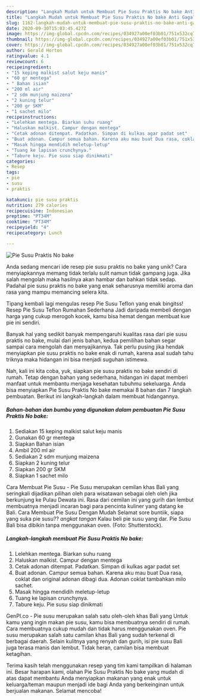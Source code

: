 ```yaml
---
description: "Langkah Mudah untuk Membuat Pie Susu Praktis No bake Anti Gagal"
title: "Langkah Mudah untuk Membuat Pie Susu Praktis No bake Anti Gagal"
slug: 1162-langkah-mudah-untuk-membuat-pie-susu-praktis-no-bake-anti-gagal
date: 2020-09-30T15:03:45.427Z
image: https://img-global.cpcdn.com/recipes/034927a00ef03b01/751x532cq70/pie-susu-praktis-no-bake-foto-resep-utama.jpg
thumbnail: https://img-global.cpcdn.com/recipes/034927a00ef03b01/751x532cq70/pie-susu-praktis-no-bake-foto-resep-utama.jpg
cover: https://img-global.cpcdn.com/recipes/034927a00ef03b01/751x532cq70/pie-susu-praktis-no-bake-foto-resep-utama.jpg
author: Gerald Horton
ratingvalue: 4.1
reviewcount: 6
recipeingredient:
- "15 keping malkist salut keju manis"
- "60 gr mentega"
- " Bahan isian"
- "200 ml air"
- "2 sdm munjung maizena"
- "2 kuning telur"
- "200 gr SKM"
- "1 sachet milo"
recipeinstructions:
- "Lelehkan mentega. Biarkan suhu ruang"
- "Haluskan malkist. Campur dengan mentega"
- "Cetak adonan ditempat. Padatkan. Simpan di kulkas agar padat set"
- "Buat adonan. Campur semua bahan. Karena aku mau buat Dua rasa, coklat dan original adonan dibagi dua. Adonan coklat tambahkan milo sachet."
- "Masak hingga mendidih meletup-letup"
- "Tuang ke lapisan crunchynya."
- "Tabure keju. Pie susu siap dinikmati"
categories:
- Resep
tags:
- pie
- susu
- praktis

katakunci: pie susu praktis 
nutrition: 279 calories
recipecuisine: Indonesian
preptime: "PT34M"
cooktime: "PT34M"
recipeyield: "4"
recipecategory: Lunch

---
```



![Pie Susu Praktis No bake](https://img-global.cpcdn.com/recipes/034927a00ef03b01/751x532cq70/pie-susu-praktis-no-bake-foto-resep-utama.jpg)

Anda sedang mencari ide resep pie susu praktis no bake yang unik? Cara menyiapkannya memang tidak terlalu sulit namun tidak gampang juga. Jika salah mengolah maka hasilnya akan hambar dan bahkan tidak sedap. Padahal pie susu praktis no bake yang enak seharusnya memiliki aroma dan rasa yang mampu memancing selera kita.

Tipang kembali lagi mengulas resep Pie Susu Teflon yang enak bingitss! Resep Pie Susu Teflon Rumahan Sederhana Jadi daripada membeli dengan harga yang cukup merogoh kocek, kamu bisa hemat dengan membuat kue pie ini sendiri.

Banyak hal yang sedikit banyak mempengaruhi kualitas rasa dari pie susu praktis no bake, mulai dari jenis bahan, kedua pemilihan bahan segar sampai cara mengolah dan menyajikannya. Tak perlu pusing jika hendak menyiapkan pie susu praktis no bake enak di rumah, karena asal sudah tahu triknya maka hidangan ini bisa menjadi suguhan istimewa.


Nah, kali ini kita coba, yuk, siapkan pie susu praktis no bake sendiri di rumah. Tetap dengan bahan yang sederhana, hidangan ini dapat memberi manfaat untuk membantu menjaga kesehatan tubuhmu sekeluarga. Anda bisa menyiapkan Pie Susu Praktis No bake memakai 8 bahan dan 7 langkah pembuatan. Berikut ini langkah-langkah dalam membuat hidangannya.

<!--inarticleads1-->

##### Bahan-bahan dan bumbu yang digunakan dalam pembuatan Pie Susu Praktis No bake:

1. Sediakan 15 keping malkist salut keju manis
1. Gunakan 60 gr mentega
1. Siapkan  Bahan isian
1. Ambil 200 ml air
1. Sediakan 2 sdm munjung maizena
1. Siapkan 2 kuning telur
1. Siapkan 200 gr SKM
1. Siapkan 1 sachet milo


Cara Membuat Pie Susu - Pie Susu merupakan cemilan khas Bali yang seringkali dijadikan pilihan oleh para wisatawan sebagai oleh oleh jika berkunjung ke Pulau Dewata ini. Rasa dari cemilan ini yang gurih dan lembut membuatnya menjadi incaran bagi para pencinta kuliner yang datang ke Bali. Cara Membuat Pie Susu Dengan Mudah Selamat sore buntiik, siapa yang suka pie susu?? *angkat tangan* Kalau beli pie susu yang dar. Pie Susu Bali bisa dibikin tanpa menggunakan oven. (Foto: Shutterstock). 

<!--inarticleads2-->

##### Langkah-langkah membuat Pie Susu Praktis No bake:

1. Lelehkan mentega. Biarkan suhu ruang
1. Haluskan malkist. Campur dengan mentega
1. Cetak adonan ditempat. Padatkan. Simpan di kulkas agar padat set
1. Buat adonan. Campur semua bahan. Karena aku mau buat Dua rasa, coklat dan original adonan dibagi dua. Adonan coklat tambahkan milo sachet.
1. Masak hingga mendidih meletup-letup
1. Tuang ke lapisan crunchynya.
1. Tabure keju. Pie susu siap dinikmati


GenPI.co - Pie susu merupakan salah satu oleh-oleh khas Bali yang Untuk kamu yang ingin makan pie susu, kamu bisa membuatnya sendiri di rumah. Cara membuatnya cukup mudah dan tidak harus menggunakan oven. Pie susu merupakan salah satu camilan khas Bali yang sudah terkenal di berbagai daerah. Selain kulitnya yang renyah dan gurih, isi pie susu Bali juga terasa manis dan lembut. Tidak heran, camilan bisa membuat ketagihan. 

Terima kasih telah menggunakan resep yang tim kami tampilkan di halaman ini. Besar harapan kami, olahan Pie Susu Praktis No bake yang mudah di atas dapat membantu Anda menyiapkan makanan yang enak untuk keluarga/teman maupun menjadi ide bagi Anda yang berkeinginan untuk berjualan makanan. Selamat mencoba!
